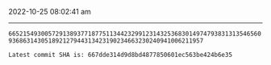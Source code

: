 2022-10-25 08:02:41 am

---

`6652154930057291389377187751134423299123143253683014974793831313546560936863143051892127944313423190234663230240941006211957`

`Latest commit SHA is: 667dde314d9d8bd4877850601ec563be424b6e35 `
